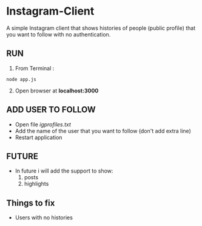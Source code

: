 # Instagram-Client
A simple Instagram client that shows histories of people (public profile) that you want to follow with no authentication.

## RUN 
1. From Terminal :
``` 
node app.js
```
2. Open browser at **localhost:3000**

## ADD USER TO FOLLOW
- Open file *igprofiles.txt* 
- Add the name of the user that you want to follow (don't add extra line)
- Restart application 

## FUTURE
- In future i will add the support to show:
  1. posts
  2. highlights
## Things to fix
- Users with no histories 

